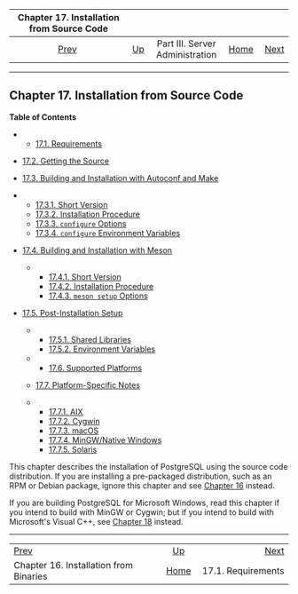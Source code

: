 

|                Chapter 17. Installation from Source Code                |                                                    |                                 |                                                       |                                                         |
| :---------------------------------------------------------------------: | :------------------------------------------------- | :-----------------------------: | ----------------------------------------------------: | ------------------------------------------------------: |
| [Prev](install-binaries.html "Chapter 16. Installation from Binaries")  | [Up](admin.html "Part III. Server Administration") | Part III. Server Administration | [Home](index.html "PostgreSQL 17devel Documentation") |  [Next](install-requirements.html "17.1. Requirements") |

***

## Chapter 17. Installation from Source Code

**Table of Contents**

  * *   [17.1. Requirements](install-requirements.html)
  * [17.2. Getting the Source](install-getsource.html)
  * [17.3. Building and Installation with Autoconf and Make](install-make.html)

    

  * *   [17.3.1. Short Version](install-make.html#INSTALL-SHORT-MAKE)
    * [17.3.2. Installation Procedure](install-make.html#INSTALL-PROCEDURE-MAKE)
    * [17.3.3. `configure` Options](install-make.html#CONFIGURE-OPTIONS)
    * [17.3.4. `configure` Environment Variables](install-make.html#CONFIGURE-ENVVARS)

* [17.4. Building and Installation with Meson](install-meson.html)

  * *   [17.4.1. Short Version](install-meson.html#INSTALL-SHORT-MESON)
    * [17.4.2. Installation Procedure](install-meson.html#INSTALL-PROCEDURE-MESON)
    * [17.4.3. `meson setup` Options](install-meson.html#MESON-OPTIONS)

* [17.5. Post-Installation Setup](install-post.html)

  * *   [17.5.1. Shared Libraries](install-post.html#INSTALL-POST-SHLIBS)
    * [17.5.2. Environment Variables](install-post.html#INSTALL-POST-ENV-VARS)

  * *   [17.6. Supported Platforms](supported-platforms.html)
  * [17.7. Platform-Specific Notes](installation-platform-notes.html)

    

  * *   [17.7.1. AIX](installation-platform-notes.html#INSTALLATION-NOTES-AIX)
    * [17.7.2. Cygwin](installation-platform-notes.html#INSTALLATION-NOTES-CYGWIN)
    * [17.7.3. macOS](installation-platform-notes.html#INSTALLATION-NOTES-MACOS)
    * [17.7.4. MinGW/Native Windows](installation-platform-notes.html#INSTALLATION-NOTES-MINGW)
    * [17.7.5. Solaris](installation-platform-notes.html#INSTALLATION-NOTES-SOLARIS)

This chapter describes the installation of PostgreSQL using the source code distribution. If you are installing a pre-packaged distribution, such as an RPM or Debian package, ignore this chapter and see [Chapter 16](install-binaries.html "Chapter 16. Installation from Binaries") instead.

If you are building PostgreSQL for Microsoft Windows, read this chapter if you intend to build with MinGW or Cygwin; but if you intend to build with Microsoft's Visual C++, see [Chapter 18](install-windows.html "Chapter 18. Installation from Source Code on Windows") instead.

***

|                                                                         |                                                       |                                                         |
| :---------------------------------------------------------------------- | :---------------------------------------------------: | ------------------------------------------------------: |
| [Prev](install-binaries.html "Chapter 16. Installation from Binaries")  |   [Up](admin.html "Part III. Server Administration")  |  [Next](install-requirements.html "17.1. Requirements") |
| Chapter 16. Installation from Binaries                                  | [Home](index.html "PostgreSQL 17devel Documentation") |                                      17.1. Requirements |
